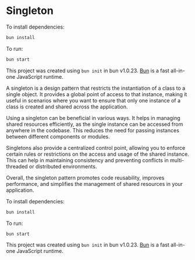 # Singleton

To install dependencies:

```bash
bun install
```

To run:

```bash
bun start
```

This project was created using `bun init` in bun v1.0.23. [Bun](https://bun.sh) is a fast all-in-one JavaScript runtime.

A singleton is a design pattern that restricts the instantiation of a class to a single object. It provides a global point of access to that instance, making it useful in scenarios where you want to ensure that only one instance of a class is created and shared across the application.

Using a singleton can be beneficial in various ways. It helps in managing shared resources efficiently, as the single instance can be accessed from anywhere in the codebase. This reduces the need for passing instances between different components or modules.

Singletons also provide a centralized control point, allowing you to enforce certain rules or restrictions on the access and usage of the shared instance. This can help in maintaining consistency and preventing conflicts in multi-threaded or distributed environments.

Overall, the singleton pattern promotes code reusability, improves performance, and simplifies the management of shared resources in your application.

To install dependencies:

```bash
bun install
```

To run:

```bash
bun start
```

This project was created using `bun init` in bun v1.0.23. [Bun](https://bun.sh) is a fast all-in-one JavaScript runtime.
